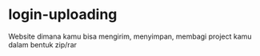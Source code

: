# login-uploading
Website dimana kamu bisa mengirim, menyimpan, membagi project kamu dalam bentuk zip/rar
